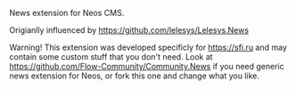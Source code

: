 News extension for Neos CMS.

Origianlly influenced by https://github.com/lelesys/Lelesys.News

Warning! This extension was developed specificly for https://sfi.ru and may contain some custom stuff that you don't need. Look at https://github.com/Flow-Community/Community.News if you need generic news extension for Neos, or fork this one and change what you like.
